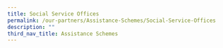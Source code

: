 ```yaml
---
title: Social Service Offices
permalink: /our-partners/Assistance-Schemes/Social-Service-Offices
description: ""
third_nav_title: Assistance Schemes
---
```


